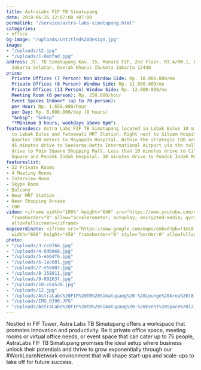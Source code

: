 ```yaml
---
title: AstraLabs FIF TB Simatupang
date: 2019-06-26 12:07:00 +07:00
permalink: "/service/astra-labs-simatupang.html"
categories:
- office
bg-image: "/uploads/Untitled%20design.jpg"
image:
- "/uploads/12.jpg"
- "/uploads/1-8ebfad.jpg"
address: Jl. TB Simatupang Kav. 15, Menara FIF, 2nd Floor, RT.4/RW.1, Lb. Bulus, Cilandak,
  Jakarta Selatan, Daerah Khusus Ibukota Jakarta 12440
price:
  Private Offices (7 Person) Non Window Side: Rp. 10.000.000/mo
  Private Offices (8 Person) Window Side: Rp. 11.000.000/mo
  Private Offices (11 Person) Window Side: Rp. 12.000.000/mo
  Meeting Room (6 person): Rp. 250.000/hour
  Event Spaces Indoor* (up to 70 person): 
  per Hour: Rp. 1.650.000/hour
  per Day: Rp. 6.600.000/day (8 hours)
  "&nbsp": "&nbsp"
  "*Minimum 3 hours, weekdays above 6pm": 
featuresdesc: Astra Labs FIF TB Simatupang located in Lebak Bulus 10 minutes walk
  to Lebak Bulus and Fatmawati MRT Station. Right next to Siloam Hospital and South
  Quarter 500 meters to Mayapada Hospital. Within the strategic CBD area of TB Simatupang.
  45 minutes drive to Soekarno-Hatta International Airport via the toll road. 5 minutes
  drive to Poin Square Shopping Mall. Less than 10 minutes drive to Cilandak Town
  Square and Pondok Indah Hospital. 10 minutes drive to Pondok Indah Mall.
featureslist:
- 22 Private Rooms
- 4 Meeting Rooms
- Interview Room
- Skype Room
- Balcony
- Near MRT Station
- Near Shopping Arcade
- CBD
video: <iframe width="100%" height="640" src="https://www.youtube.com/embed/35iok_pqI6Q"
  frameborder="0" allow="accelerometer; autoplay; encrypted-media; gyroscope; picture-in-picture"
  allowfullscreen></iframe>
mapcoordinate: <iframe src="https://www.google.com/maps/embed?pb=!1m18!1m12!1m3!1d7931.578989463437!2d106.78171702418815!3d-6.291374631786165!2m3!1f0!2f0!3f0!3m2!1i1024!2i768!4f13.1!3m3!1m2!1s0x2e69f116aaf251b7%3A0xd86d4431f2513095!2sAstra+Labs+FIF+TB+Simatupang+Coworking+Space+%26+Serviced+Office+by+wellspaces.co!5e0!3m2!1sid!2sid!4v1562057345523!5m2!1sid!2sid"
  width="600" height="450" frameborder="0" style="border:0" allowfullscreen></iframe>
photo:
- "/uploads/3-cc8766.jpg"
- "/uploads/4-8d0de8.jpg"
- "/uploads/5-eb6df6.jpg"
- "/uploads/6-1ec681.jpg"
- "/uploads/7-e55807.jpg"
- "/uploads/8-158011.jpg"
- "/uploads/9-09263f.jpg"
- "/uploads/10-c6a530.jpg"
- "/uploads/12.jpg"
- "/uploads/AstraLabs%20FIF%20TB%20Simatupang%20-%20Lounge%20Area%20(8).jpeg"
- "/uploads/IMG_0390.JPG"
- "/uploads/AstraLabs%20FIF%20TB%20Simatupang%20-%20Event%20Space%20(2).jpeg"
---
```


Nestled in FIF Tower, Astra Labs TB Simatupang offers a workspace that promotes innovation and productivity. Be it private office space, meeting rooms or virtual office needs, or event space that can cater up to 75 people, AstraLabs FIF TB Simatupang promises the ideal setup where business unlock their potentials and thrive to grow exponentially through our #WorkLearnNetwork environment that will shape start-ups and scale-ups to take off for future success.